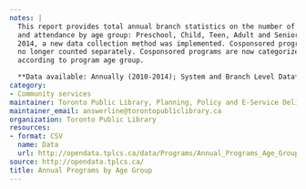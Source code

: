 ```yaml
---
notes: |
  This report provides total annual branch statistics on the number of programs
  and attendance by age group: Preschool, Child, Teen, Adult and Senior. In
  2014, a new data collection method was implemented. Cosponsored programs are
  no longer counted separately. Cosponsored programs are now categorized
  according to program age group.

  **Data available: Annually (2010-2014); System and Branch Level Data**
category:
- Community services
maintainer: Toronto Public Library, Planning, Policy and E-Service Delivery
maintainer_email: answerline@torontopubliclibrary.ca
organization: Toronto Public Library
resources:
- format: CSV
  name: Data
  url: http://opendata.tplcs.ca/data/Programs/Annual_Programs_Age_Group.csv
source: http://opendata.tplcs.ca/
title: Annual Programs by Age Group
---
```

